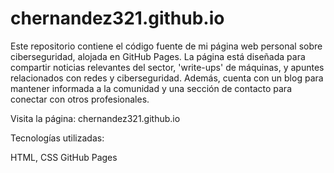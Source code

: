 # chernandez321.github.io

Este repositorio contiene el código fuente de mi página web personal sobre ciberseguridad, alojada en GitHub Pages. La página está diseñada para compartir noticias relevantes del sector, 'write-ups' de máquinas, y apuntes relacionados con redes y ciberseguridad. Además, cuenta con un blog para mantener informada a la comunidad y una sección de contacto para conectar con otros profesionales.

Visita la página: chernandez321.github.io

Tecnologías utilizadas:

HTML, CSS
GitHub Pages
